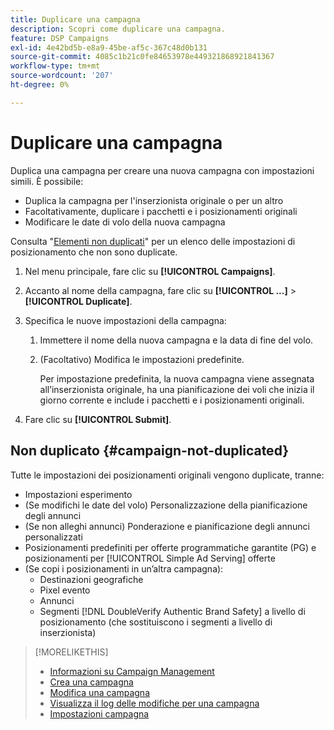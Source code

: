 ```yaml
---
title: Duplicare una campagna
description: Scopri come duplicare una campagna.
feature: DSP Campaigns
exl-id: 4e42bd5b-e8a9-45be-af5c-367c48d0b131
source-git-commit: 4085c1b21c0fe84653978e449321868921841367
workflow-type: tm+mt
source-wordcount: '207'
ht-degree: 0%

---
```


# Duplicare una campagna

<!-- Some placements don't have this option. Clarify which placement types aren't eligible -- is it PG placements, or all placements using private inventory? And anything else? -->

Duplica una campagna per creare una nuova campagna con impostazioni simili. È possibile:

* Duplica la campagna per l&#39;inserzionista originale o per un altro
* Facoltativamente, duplicare i pacchetti e i posizionamenti originali
* Modificare le date di volo della nuova campagna

Consulta &quot;[Elementi non duplicati](#campaign-not-duplicated)&quot; per un elenco delle impostazioni di posizionamento che non sono duplicate.

1. Nel menu principale, fare clic su **[!UICONTROL Campaigns]**.

1. Accanto al nome della campagna, fare clic su **[!UICONTROL ...]** > **[!UICONTROL Duplicate]**.

1. Specifica le nuove impostazioni della campagna:

   1. Immettere il nome della nuova campagna e la data di fine del volo.

   1. (Facoltativo) Modifica le impostazioni predefinite.

      Per impostazione predefinita, la nuova campagna viene assegnata all’inserzionista originale, ha una pianificazione dei voli che inizia il giorno corrente e include i pacchetti e i posizionamenti originali.

1. Fare clic su **[!UICONTROL Submit]**.

## Non duplicato {#campaign-not-duplicated}

Tutte le impostazioni dei posizionamenti originali vengono duplicate, tranne:

* Impostazioni esperimento
* (Se modifichi le date del volo) Personalizzazione della pianificazione degli annunci
* (Se non alleghi annunci) Ponderazione e pianificazione degli annunci personalizzati
* Posizionamenti predefiniti per offerte programmatiche garantite (PG) e posizionamenti per [!UICONTROL Simple Ad Serving] offerte
* (Se copi i posizionamenti in un’altra campagna):
   * Destinazioni geografiche
   * Pixel evento
   * Annunci
   * Segmenti [!DNL DoubleVerify Authentic Brand Safety] a livello di posizionamento (che sostituiscono i segmenti a livello di inserzionista)

>[!MORELIKETHIS]
>
>* [Informazioni su Campaign Management](campaign-about.md)
>* [Crea una campagna](campaign-create.md)
>* [Modifica una campagna](campaign-edit.md)
>* [Visualizza il log delle modifiche per una campagna](campaign-change-log.md)
>* [Impostazioni campagna](campaign-settings.md)
